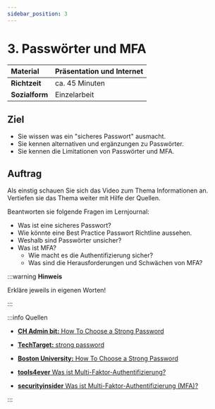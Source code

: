 ```yaml
---
sidebar_position: 3
---
```


# 3. Passwörter und MFA

| **Material**   | Präsentation und Internet                     |
| :------------- | :-------------------------------------------- |
| **Richtzeit**  | ca. 45 Minuten                                |
| **Sozialform** | Einzelarbeit                                  |

## Ziel

* Sie wissen was ein "sicheres Passwort" ausmacht.
* Sie kennen alternativen und ergänzungen zu Passwörter.
* Sie kennen die Limitationen von Passwörter und MFA.

<!---
## Video

[![IMAGE ALT TEXT HERE](https://via.placeholder.com/600x400)](https://www.youtube.com/watch?v=k1BneeJTDcU&ab_channel=boburnham)
--->

## Auftrag

Als einstig schauen Sie sich das Video zum Thema Informationen an. Vertiefen sie das Thema weiter mit Hilfe der Quellen.

Beantworten sie folgende Fragen im Lernjournal:

- Was ist eine sicheres Passwort?
 - Wie könnte eine Best Practice Passwort Richtline aussehen.
- Weshalb sind Passwörter unsicher?
- Was ist MFA?
  - Wie macht es die Authentifizierung sicher?
  - Was sind die Herausforderungen und Schwächen von MFA?


:::warning **Hinweis**

Erkläre jeweils in eigenen Worten!

:::

:::info Quellen

- [**CH Admin bit:** How To Choose a Strong Password](https://www.bit.admin.ch/bit/de/home/dokumentation/kundenzeitschrift-eisbrecher/eisbrecher-archiv/kundenzeitschrift-eisbrecher-ausgabe-75/self-service.html)

- [**TechTarget:** strong password](https://www.techtarget.com/searchenterprisedesktop/definition/strong-password)

- [**Boston University:** How To Choose a Strong Password](https://www.bu.edu/tech/support/information-security/security-for-everyone/how-to-choose-a-strong-password/)

- [**tools4ever** Was ist Multi-Faktor-Authentifizierung?](https://www.tools4ever.de/glossar/was-ist-multi-faktor-authentifizierung/)

- [**securityinsider** Was ist Multi-Faktor-Authentifizierung (MFA)?](https://security-insider.de/was-ist-multi-faktor-authentifizierung-mfa-a-631486/)


:::